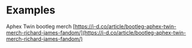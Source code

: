 # Examples

Aphex Twin bootleg merch [https://i-d.co/article/bootleg-aphex-twin-merch-richard-james-fandom/](https://i-d.co/article/bootleg-aphex-twin-merch-richard-james-fandom/)